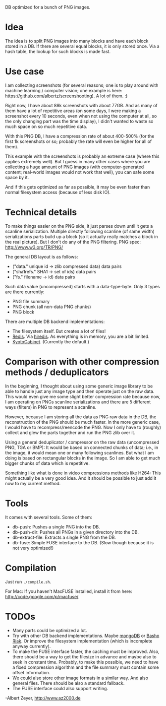 DB optimized for a bunch of PNG images.

Idea
====

The idea is to split PNG images into many blocks and have each block stored in a DB.
If there are several equal blocks, it is only stored once.
Via a hash table, the lookup for such blocks is made fast.

Use case
========

I am collecting screenshots (for several reasons; one is to play around with machine learning / computer vision;
one example is here: <https://github.com/albertz/screenshooting>). A lot of them. :)

Right now, I have about 88k screenshots with about 77GB. And as many of them have a lot of repetitive areas
(on some days, I were making a screenshot every 10 seconds, even when not using the computer at all,
so the only changing part was the time display), I didn't wanted to waste so much space on so much repetitive data.

With this PNG DB, I have a compression rate of about 400-500%
(for the first 1k screenshots or so; probably the rate will even be higher for all of them).

This example with the screenshots is probably an extreme case (where this applies extremely well).
But I guess in many other cases where you are collecting a huge amount of PNG images
(with computer-generated content; real-world images would not work that well), you can safe some space by it.

And if this gets optimized as far as possible, it may be even faster than normal filesystem access
(because of less disk IO).

Technical details
=================

To make things easier on the PNG side, it just parses down until it gets a scanline serialization.
Multiple directly following scanline (of same width) serializations parts build up a block
(so it actually really matches a block in the real picture). But I don't do any of the PNG filtering.
PNG spec: <http://www.w3.org/TR/PNG/>

The general DB layout is as follows:

- ("data." unique id -> zlib compressed data) data pairs
- ("sha1refs." SHA1 -> set of ids) data pairs
- ("fs." filename -> id) data pairs

Such data value (uncompressed) starts with a data-type-byte. Only 3 types are there currently:

- PNG file summary
- PNG chunk (all non-data PNG chunks)
- PNG block

There are multiple DB backend implementations:

- The filesystem itself. But creates a lot of files!
- [Redis](http://redis.io/). Via [hiredis](https://github.com/antirez/hiredis). As everything is in memory, you are a bit limited.
- [KyotoCabinet](http://fallabs.com/kyotocabinet/). (Currently the default.)

Comparison with other compression methods / deduplicators
=========================================================

In the beginning, I thought about using some generic image library to be able to handle just any
image type and then operate just on the raw data. This would even give me some slight better compression rate
because now, I am operating on PNGs scanline serializations and there are 5 different ways (filters) in PNG
to represent a scanline.

However, because I am storing all the data as PNG raw data in the DB, the reconstruction of the PNG should
be much faster. In the more generic case, I would have to recompress/reencode the PNG. Now I only have
to (roughly) collect and glew the parts together and run the PNG zlib over it.

Using a general deduplicator / compressor on the raw data (uncompressed PNG, TGA or BMP):
It would be based on connected chunks of data; i.e., in the image, it would mean one or many following scanlines.
But what I am doing is based on rectangular blocks in the image. So I am able to get much bigger
chunks of data which is repetitive.

Something like what is done in video compressions methods like H264: This might actually be a very good idea.
And it should be possible to just add it now to my current method.

Tools
=====

It comes with several tools. Some of them:

- db-push: Pushes a single PNG into the DB.
- db-push-dir: Pushes all PNGs in a given directory into the DB.
- db-extract-file: Extracts a single PNG from the DB.
- db-fuse: Simple FUSE interface to the DB. (Slow though because it is not very optimized!)

Compilation
===========

Just run `./compile.sh`.

For Mac: If you haven't MacFUSE installed, install it from here: <http://code.google.com/p/macfuse/>

TODOs
=====

- Many parts could be optimized a lot.
- Try with other DB backend implementations.
Maybe [mongoDB](http://www.mongodb.org/) or [Basho Riak](http://www.basho.com/products_riak_overview.php).
Or improve the filesystem implementation (which is incomplete anyway currently).
- To make the FUSE interface faster, the caching must be improved.
Also, there should be a way to get the filesize in advance and maybe also to seek in constant time.
Probably, to make this possible, we need to have a fixed compression algorithm and
the file summary must contain some offset information.
- We could also store other image formats in a similar way. And also general files.
There should be also a standard fallback.
- The FUSE interface could also support writing.


-Albert Zeyer, <http://www.az2000.de>
